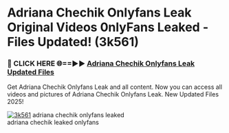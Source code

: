 # Adriana Chechik Onlyfans Leak Original Videos 0nlyFans Leaked - Files Updated! (3k561)

<h3>🔴 CLICK HERE 🌐==►► <a href="https://tinyurl.com/3hn5wdd3" rel="nofollow">Adriana Chechik Onlyfans Leak Updated Files</a></h3>

Get Adriana Chechik Onlyfans Leak and all content. Now you can access all videos and pictures of Adriana Chechik Onlyfans Leak. New Updated Files 2025!

[![3k561](https://i.imgur.com/4HnBqBT.gif)](https://tinyurl.com/3hn5wdd3)
adriana chechik onlyfans leaked<br>
adriana chechik leaked onlyfans